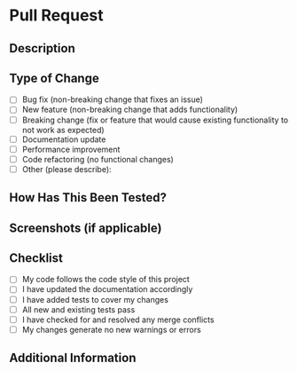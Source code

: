 # Pull Request

## Description
<!-- Provide a brief description of the changes you're making -->

## Type of Change
<!-- Mark relevant options with an 'x' -->
- [ ] Bug fix (non-breaking change that fixes an issue)
- [ ] New feature (non-breaking change that adds functionality)
- [ ] Breaking change (fix or feature that would cause existing functionality to not work as expected)
- [ ] Documentation update
- [ ] Performance improvement
- [ ] Code refactoring (no functional changes)
- [ ] Other (please describe):

## How Has This Been Tested?
<!-- Describe the tests you ran to verify your changes -->
<!-- Include details of your testing environment, and the tests you ran -->

## Screenshots (if applicable)
<!-- Add screenshots to help explain your changes if UI related -->

## Checklist
<!-- Mark relevant options with an 'x' -->
- [ ] My code follows the code style of this project
- [ ] I have updated the documentation accordingly
- [ ] I have added tests to cover my changes
- [ ] All new and existing tests pass
- [ ] I have checked for and resolved any merge conflicts
- [ ] My changes generate no new warnings or errors

## Additional Information
<!-- Any other information that is important to this PR -->
